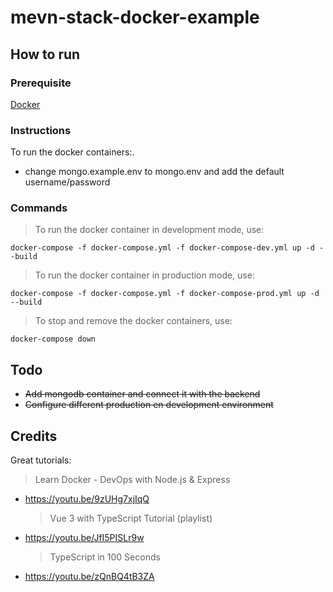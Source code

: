 # mevn-stack-docker-example

## How to run

### Prerequisite

[Docker](https://www.docker.com/products/docker-desktop)

### Instructions

To run the docker containers:.

- change mongo.example.env to mongo.env and add the default username/password

### Commands

> To run the docker container in development mode, use:

```
docker-compose -f docker-compose.yml -f docker-compose-dev.yml up -d --build
```

> To run the docker container in production mode, use:

```
docker-compose -f docker-compose.yml -f docker-compose-prod.yml up -d --build
```

> To stop and remove the docker containers, use:

```
docker-compose down
```

## Todo

- ~~Add mongodb container and connect it with the backend~~
- ~~Configure different production en development environment~~

## Credits

Great tutorials:

> Learn Docker - DevOps with Node.js & Express

- https://youtu.be/9zUHg7xjIqQ
  > Vue 3 with TypeScript Tutorial (playlist)
- https://youtu.be/JfI5PISLr9w
  > TypeScript in 100 Seconds
- https://youtu.be/zQnBQ4tB3ZA

